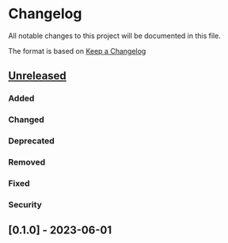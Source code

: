 # Changelog
All notable changes to this project will be documented in this file.

The format is based on [Keep a Changelog](https://keepachangelog.com/en/1.0.0/)

## [Unreleased]
### Added
### Changed
### Deprecated
### Removed
### Fixed
### Security

## [0.1.0] - 2023-06-01

[Unreleased]: https://github.com/taeruh/pauli_tracker/compare/v0.1.0...HEAD
<!-- [0.1.1]: https://github.com/taeruh/pauli_tracker/compare/v0.1.0...v0.1.1 -->
